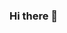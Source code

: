 ### Hi there 👋

<!--
**juangomez00/juangomez00** is a ✨ _special_ ✨ repository because its `README.md` (this file) appears on your GitHub profile.

Here are some ideas to get you started:

 🔭 I’m currently studing on Data Science Engineering
 🌱 I’m currently learning about Java, AI, 
 🤔 I’m looking for help about Artificial Intelligence
 💬 Ask me about HARDWARE
 📫 How to reach me: jaggvital@gmail.com
 ⚡ Fun fact: Amateur Programmer.
-->

